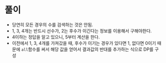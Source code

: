 # 풀이
- 당연히 모든 경우의 수를 검색하는 것은 안됨.
- 1, 3, 4개는 반드시 선수가, 2는 후수가 이긴다는 정보를 이용해서 구해야한다.
- 4이하는 정답을 알고 있으니, 5부터 계산을 한다.
- 이전에서 1, 3, 4개를 가져갔을 때, 후수가 이기는 경우가 있다면 1, 없다면 0이기 때문에 <code>all</code>함수를 써서 해당 값을 얻어서 결과값의 반대를 추가하는 식으로 DP를 구성
